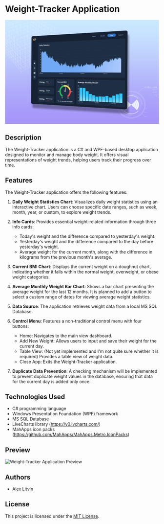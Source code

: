 # Weight-Tracker Application

![Weight-Tracker Application UI](weight_tracker.png)

## Description

The Weight-Tracker application is a C# and WPF-based desktop application designed to monitor and manage body weight. It offers visual representations of weight trends, helping users track their progress over time.

## Features

The Weight-Tracker application offers the following features:

1. **Daily Weight Statistics Chart**: Visualizes daily weight statistics using an interactive chart. Users can choose specific date ranges, such as week, month, year, or custom, to explore weight trends.

2. **Info Cards**: Provides essential weight-related information through three info cards:
   - Today's weight and the difference compared to yesterday's weight.
   - Yesterday's weight and the difference compared to the day before yesterday's weight.
   - Average weight for the current month, along with the difference in kilograms from the previous month's average.

3. **Current BMI Chart**: Displays the current weight on a doughnut chart, indicating whether it falls within the normal weight, overweight, or obese weight categories.

4. **Average Monthly Weight Bar Chart**: Shows a bar chart presenting the average weight for the last 12 months. It is planned to add a button to select a custom range of dates for viewing average weight statistics.

5. **Data Source**: The application retrieves weight data from a local MS SQL Database.

6. **Control Menu**: Features a non-traditional control menu with four buttons:
   - Home: Navigates to the main view dashboard.
   - Add New Weight: Allows users to input and save their weight for the current day.
   - Table View: (Not yet implemented and I'm not quite sure whether it is required) Provides a table view of weight data.
   - Close App: Exits the Weight-Tracker application.

7. **Duplicate Data Prevention**: A checking mechanism will be implemented to prevent duplicate weight values in the database, ensuring that data for the current day is added only once.

## Technologies Used

- C# programming language
- Windows Presentation Foundation (WPF) framework
- MS SQL Database
- LiveCharts library (https://v0.lvcharts.com/)
- MahApps icon packs (https://github.com/MahApps/MahApps.Metro.IconPacks)

## Preview
![Weight-Tracker Application Preview](w_tracker.gif)


## Authors

- [Alex Litvin](https://github.com/hhlitval)

## License

This project is licensed under the [MIT License](LICENSE).
